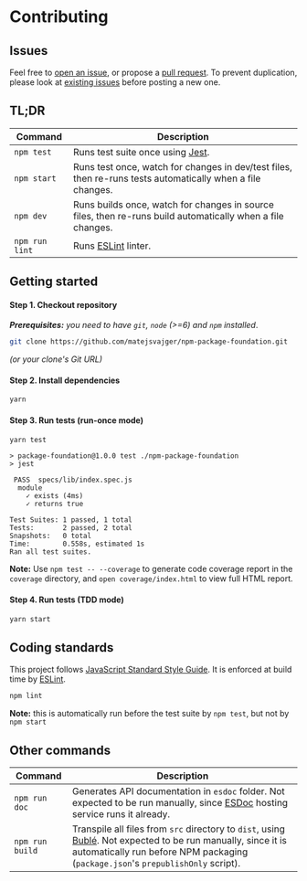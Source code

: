 # Contributing

## Issues

Feel free to [open an issue](https://github.com/matejsvajger/npm-package-foundation/issues/new),
or propose a [pull request](https://github.com/matejsvajger/npm-package-foundation/pulls).
To prevent duplication, please look at [existing issues](https://github.com/matejsvajger/npm-package-foundation/issues?q=is%3Aissue) before posting a new one.

## TL;DR

| Command        | Description                                                                                                |
| -------------- | ---------------------------------------------------------------------------------------------------------- |
| `npm test`     | Runs test suite once using [Jest](http://jestjs.io/).                                                      |
| `npm start`    | Runs test once, watch for changes in dev/test files, then re-runs tests automatically when a file changes. |
| `npm dev`      | Runs builds once, watch for changes in source files, then re-runs build automatically when a file changes. |
| `npm run lint` | Runs [ESLint](https://eslint.org/) linter.                                                                 |

## Getting started

#### Step 1. Checkout repository

_**Prerequisites:** you need to have `git`, `node` (>=6) and `npm` installed_.

```bash
git clone https://github.com/matejsvajger/npm-package-foundation.git
```

_(or your clone's Git URL)_

#### Step 2. Install dependencies

```bash
yarn
```

#### Step 3. Run tests (run-once mode)

```bash
yarn test
```

```log
> package-foundation@1.0.0 test ./npm-package-foundation
> jest

 PASS  specs/lib/index.spec.js
  module
    ✓ exists (4ms)
    ✓ returns true

Test Suites: 1 passed, 1 total
Tests:       2 passed, 2 total
Snapshots:   0 total
Time:        0.558s, estimated 1s
Ran all test suites.
```

**Note:** Use `npm test -- --coverage` to generate code coverage report in the `coverage` directory, and `open coverage/index.html` to view full HTML report.

#### Step 4. Run tests (TDD mode)

```bash
yarn start
```

## Coding standards

This project follows [JavaScript Standard Style Guide](https://standardjs.com/). It is enforced at build time by [ESLint](http://eslint.org/).

```bash
npm lint
```

**Note:** this is automatically run before the test suite by `npm test`, but not by `npm start`

## Other commands

| Command         | Description                                                                                                                                                                                                                       |
| --------------- | --------------------------------------------------------------------------------------------------------------------------------------------------------------------------------------------------------------------------------- |
| `npm run doc`   | Generates API documentation in `esdoc` folder. Not expected to be run manually, since [ESDoc](https://esdoc.org/) hosting service runs it already.                                                                                |
| `npm run build` | Transpile all files from `src` directory to `dist`, using [Bublé](https://buble.surge.sh/guide/). Not expected to be run manually, since it is automatically run before NPM packaging (`package.json`'s `prepublishOnly` script). |
